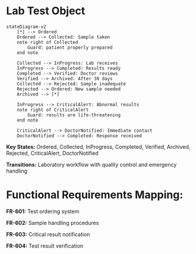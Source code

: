 # Lab Test Object

```mermaid
stateDiagram-v2
    [*] --> Ordered
    Ordered --> Collected: Sample taken
    note right of Collected
        Guard: patient properly prepared
    end note
    
    Collected --> InProgress: Lab receives
    InProgress --> Completed: Results ready
    Completed --> Verified: Doctor reviews
    Verified --> Archived: After 30 days
    Collected --> Rejected: Sample inadequate
    Rejected --> Ordered: New sample needed
    Archived --> [*]
    
    InProgress --> CriticalAlert: Abnormal results
    note right of CriticalAlert
        Guard: results are life-threatening
    end note
    
    CriticalAlert --> DoctorNotified: Immediate contact
    DoctorNotified --> Completed: Response received
```

**Key States:** Ordered, Collected, InProgress, Completed, Verified, Archived, Rejected, CriticalAlert, DoctorNotified

**Transitions:** Laboratory workflow with quality control and emergency handling

# Functional Requirements Mapping:

**FR-601:** Test ordering system

**FR-602:** Sample handling procedures

**FR-603:** Critical result notification

**FR-604:** Test result verification
